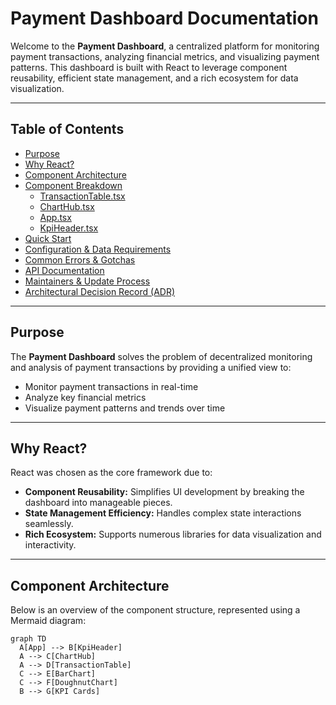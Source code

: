 # Payment Dashboard Documentation

Welcome to the **Payment Dashboard**, a centralized platform for monitoring payment transactions, analyzing financial metrics, and visualizing payment patterns. This dashboard is built with React to leverage component reusability, efficient state management, and a rich ecosystem for data visualization.

---

## Table of Contents

- [Purpose](#purpose)
- [Why React?](#why-react)
- [Component Architecture](#component-architecture)
- [Component Breakdown](#component-breakdown)
  - [TransactionTable.tsx](#transactiontabletsx)
  - [ChartHub.tsx](#charthubtsx)
  - [App.tsx](#apptsx)
  - [KpiHeader.tsx](#kpiheadertsx)
- [Quick Start](#quick-start)
- [Configuration & Data Requirements](#configuration--data-requirements)
- [Common Errors & Gotchas](#common-errors--gotchas)
- [API Documentation](#api-documentation)
- [Maintainers & Update Process](#maintainers--update-process)
- [Architectural Decision Record (ADR)](#architectural-decision-record-adr)

---

## Purpose

The **Payment Dashboard** solves the problem of decentralized monitoring and analysis of payment transactions by providing a unified view to:

- Monitor payment transactions in real-time
- Analyze key financial metrics
- Visualize payment patterns and trends over time

---

## Why React?

React was chosen as the core framework due to:
- **Component Reusability:** Simplifies UI development by breaking the dashboard into manageable pieces.
- **State Management Efficiency:** Handles complex state interactions seamlessly.
- **Rich Ecosystem:** Supports numerous libraries for data visualization and interactivity.

---

## Component Architecture

Below is an overview of the component structure, represented using a Mermaid diagram:

```mermaid
graph TD
  A[App] --> B[KpiHeader]
  A --> C[ChartHub]
  A --> D[TransactionTable]
  C --> E[BarChart]
  C --> F[DoughnutChart]
  B --> G[KPI Cards]

